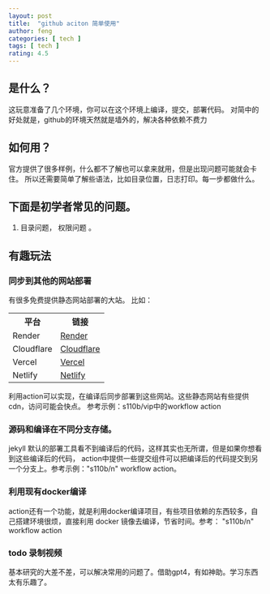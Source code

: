 ```yaml
---
layout: post
title:  "github aciton 简单使用"
author: feng
categories: [ tech ]
tags: [ tech ]
rating: 4.5
---
```




## 是什么？
这玩意准备了几个环境，你可以在这个环境上编译，提交，部署代码。
对简中的好处就是，github的环境天然就是墙外的，解决各种依赖不费力

## 如何用？
官方提供了很多样例，什么都不了解也可以拿来就用，但是出现问题可能就会卡住。
所以还需要简单了解些语法，比如目录位置，日志打印。每一步都做什么。

## 下面是初学者常见的问题。

1. 目录问题， 权限问题 。

## 有趣玩法

###  同步到其他的网站部署
有很多免费提供静态网站部署的大站。
比如：

<table> <tr> <th>平台</th> <th>链接</th> </tr> <tr> <td>Render</td> <td><a href="https://vip-20y5.onrender.com/" target="_blank">Render</a></td> </tr> <tr> <td>Cloudflare</td> <td><a href="https://vip-coi.pages.dev/" target="_blank">Cloudflare</a></td> </tr> <tr> <td>Vercel</td> <td><a href="https://vip-puce.vercel.app/" target="_blank">Vercel</a></td> </tr> <tr> <td>Netlify</td> <td><a href="https://aesthetic-sprite-d13736.netlify.app/" target="_blank">Netlify</a></td> </tr> </table>



利用action可以实现，在编译后同步部署到这些网站。这些静态网站有些提供cdn，访问可能会快点。
参考示例：s110b/vip中的workflow action


### 源码和编译在不同分支存储。

jekyll 默认的部署工具看不到编译后的代码，这样其实也无所谓，但是如果你想看到这些编译后的代码，
action中提供一些提交组件可以把编译后的代码提交到另一个分支上。参考示例："s110b/n" workflow action。

###  利用现有docker编译

action还有一个功能，就是利用docker编译项目，有些项目依赖的东西较多，自己搭建环境很烦，直接利用
docker 镜像去编译，节省时间。参考： "s110b/n" workflow action 

### todo 录制视频

基本研究的大差不差，可以解决常用的问题了。借助gpt4，有如神助。学习东西太有乐趣了。


















